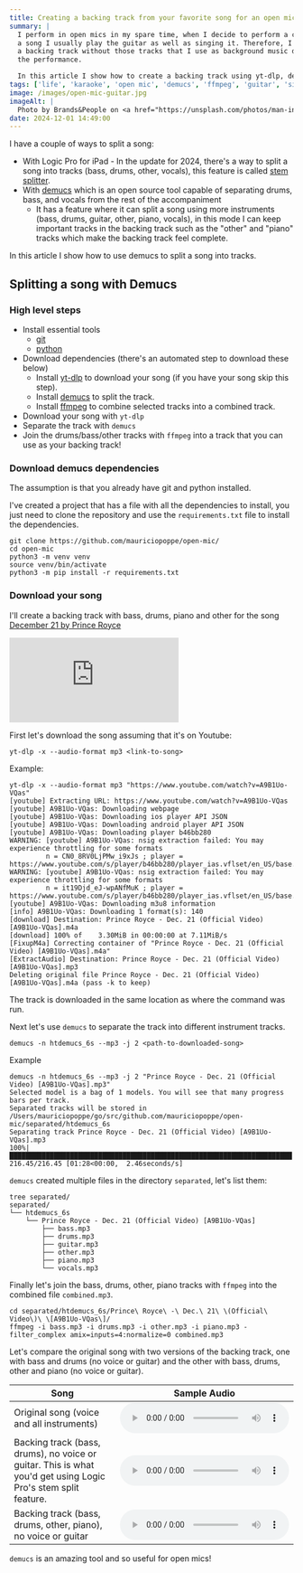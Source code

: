 ```yaml
---
title: Creating a backing track from your favorite song for an open mic
summary: |
  I perform in open mics in my spare time, when I decide to perform a cover of
  a song I usually play the guitar as well as singing it. Therefore, I prepare
  a backing track without those tracks that I use as background music during
  the performance.

  In this article I show how to create a backing track using yt-dlp, demucs and ffmpeg.
tags: ['life', 'karaoke', 'open mic', 'demucs', 'ffmpeg', 'guitar', 'singing', 'music', 'bachata']
image: /images/open-mic-guitar.jpg
imageAlt: |
  Photo by Brands&People on <a href="https://unsplash.com/photos/man-in-black-and-white-checkered-button-up-shirt-playing-white-electric-guitar-FuezoxTPpDk?utm_content=creditCopyText&utm_medium=referral&utm_source=unsplash">Unsplash</a>
date: 2024-12-01 14:49:00
---
```


I have a couple of ways to split a song:

- With Logic Pro for iPad - In the update for 2024, there's a way to split
  a song into tracks (bass, drums, other, vocals), this feature is called
  [stem splitter](https://support.apple.com/guide/logicpro-ipad/extract-vocal-instrumental-stems-stem-lpip1b60ada3/ipados).
- With [demucs](https://github.com/facebookresearch/demucs) which is an open source tool capable of separating
  drums, bass, and vocals from the rest of the accompaniment
  - It has a feature where it can split a song using more instruments (bass, drums, guitar, other, piano, vocals),
    in this mode I can keep important tracks in the backing track such as the "other" and "piano" tracks
    which make the backing track feel complete.

In this article I show how to use demucs to split a song into tracks.

## Splitting a song with Demucs

### High level steps

- Install essential tools
  - [git](https://git-scm.com/downloads)
  - [python](https://www.python.org/downloads/)
- Download dependencies (there's an automated step to download these below)
  - Install [yt-dlp](https://github.com/yt-dlp/yt-dlp) to download your song (if you have your song skip this step).
  - Install [demucs](https://github.com/facebookresearch/demucs/) to split the track.
  - Install [ffmpeg](https://ffmpeg.org/) to combine selected tracks into a combined track.
- Download your song with `yt-dlp`
- Separate the track with `demucs`
- Join the drums/bass/other tracks with `ffmpeg` into a track that you can use as your backing track!

### Download demucs dependencies

The assumption is that you already have git and python installed.

I've created a project that has a file with all the dependencies to install, you just need to clone
the repository and use the `requirements.txt` file to install the dependencies.

```
git clone https://github.com/mauriciopoppe/open-mic/
cd open-mic
python3 -m venv venv
source venv/bin/activate
python3 -m pip install -r requirements.txt
```

### Download your song

I'll create a backing track with bass, drums, piano and other for the song
[December 21 by Prince Royce](https://www.youtube.com/watch?v=A9B1Uo-VQas)

<iframe class="tw-mx-auto tw-aspect-video md:tw-w-full" src="https://www.youtube.com/embed/A9B1Uo-VQas?si=OILLax2aDMwMna8D" title="YouTube video player" frameborder="0" allow="accelerometer; autoplay; clipboard-write; encrypted-media; gyroscope; picture-in-picture; web-share" referrerpolicy="strict-origin-when-cross-origin" allowfullscreen></iframe>

First let's download the song assuming that it's on Youtube:

```
yt-dlp -x --audio-format mp3 <link-to-song>
```

Example:

```
yt-dlp -x --audio-format mp3 "https://www.youtube.com/watch?v=A9B1Uo-VQas"
[youtube] Extracting URL: https://www.youtube.com/watch?v=A9B1Uo-VQas
[youtube] A9B1Uo-VQas: Downloading webpage
[youtube] A9B1Uo-VQas: Downloading ios player API JSON
[youtube] A9B1Uo-VQas: Downloading android player API JSON
[youtube] A9B1Uo-VQas: Downloading player b46bb280
WARNING: [youtube] A9B1Uo-VQas: nsig extraction failed: You may experience throttling for some formats
         n = CN0_8RV0LjPMw_i9xJs ; player = https://www.youtube.com/s/player/b46bb280/player_ias.vflset/en_US/base.js
WARNING: [youtube] A9B1Uo-VQas: nsig extraction failed: You may experience throttling for some formats
         n = it19Djd_eJ-wpANfMuK ; player = https://www.youtube.com/s/player/b46bb280/player_ias.vflset/en_US/base.js
[youtube] A9B1Uo-VQas: Downloading m3u8 information
[info] A9B1Uo-VQas: Downloading 1 format(s): 140
[download] Destination: Prince Royce - Dec. 21 (Official Video) [A9B1Uo-VQas].m4a
[download] 100% of    3.30MiB in 00:00:00 at 7.11MiB/s
[FixupM4a] Correcting container of "Prince Royce - Dec. 21 (Official Video) [A9B1Uo-VQas].m4a"
[ExtractAudio] Destination: Prince Royce - Dec. 21 (Official Video) [A9B1Uo-VQas].mp3
Deleting original file Prince Royce - Dec. 21 (Official Video) [A9B1Uo-VQas].m4a (pass -k to keep)
```

The track is downloaded in the same location as where the command was run.

Next let's use `demucs` to separate the track into different instrument tracks.

```
demucs -n htdemucs_6s --mp3 -j 2 <path-to-downloaded-song>
```

Example

```
demucs -n htdemucs_6s --mp3 -j 2 "Prince Royce - Dec. 21 (Official Video) [A9B1Uo-VQas].mp3"
Selected model is a bag of 1 models. You will see that many progress bars per track.
Separated tracks will be stored in /Users/mauriciopoppe/go/src/github.com/mauriciopoppe/open-mic/separated/htdemucs_6s
Separating track Prince Royce - Dec. 21 (Official Video) [A9B1Uo-VQas].mp3
100%|██████████████████████████████████████████████████████████████████████| 216.45/216.45 [01:28<00:00,  2.46seconds/s]
```

`demucs` created multiple files in the directory `separated`, let's list them:

```
tree separated/
separated/
└── htdemucs_6s
    └── Prince Royce - Dec. 21 (Official Video) [A9B1Uo-VQas]
        ├── bass.mp3
        ├── drums.mp3
        ├── guitar.mp3
        ├── other.mp3
        ├── piano.mp3
        └── vocals.mp3

```

Finally let's join the bass, drums, other, piano tracks with `ffmpeg` into the combined file `combined.mp3`.

```
cd separated/htdemucs_6s/Prince\ Royce\ -\ Dec.\ 21\ \(Official\ Video\)\ \[A9B1Uo-VQas\]/
ffmpeg -i bass.mp3 -i drums.mp3 -i other.mp3 -i piano.mp3 -filter_complex amix=inputs=4:normalize=0 combined.mp3
```

Let's compare the original song with two versions of the backing track, one with bass and drums (no voice or guitar) and the other with bass, drums, other and piano (no voice or guitar).

<table class="tw-table-auto">
  <thead>
    <tr>
      <th>Song</th>
      <th>Sample Audio</th>
    </tr>
  </thead>
  <tbody>
    <tr>
      <td>Original song (voice and all instruments)</td>
      <td><audio controls src="/audio/original-open-mic.mp3"></audio></td>
    </tr>
    <tr>
      <td>Backing track (bass, drums), no voice or guitar. This is what you'd get using Logic Pro's stem split feature.</td>
      <td><audio controls src="/audio/bass-drums-open-mic.mp3"></audio></td>
    </tr>
    <tr>
      <td>Backing track (bass, drums, other, piano), no voice or guitar</td>
      <td><audio controls src="/audio/combined-open-mic.mp3"></audio></td>
    </tr>
  </tbody>
</table>

`demucs` is an amazing tool and so useful for open mics!

<div class="tw-flex tw-flex-row tw-justify-center tw-mb-5">
  <div class="github-card" data-github="mauriciopoppe/open-mic" data-width="400" data-height="" data-theme="default"></div>
</div>
<script src="//cdn.jsdelivr.net/github-cards/latest/widget.js"></script>


